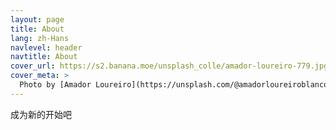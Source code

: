 ```yaml
---
layout: page
title: About
lang: zh-Hans
navlevel: header
navtitle: About
cover_url: https://s2.banana.moe/unsplash_colle/amador-loureiro-779.jpg
cover_meta: >
  Photo by [Amador Loureiro](https://unsplash.com/@amadorloureiroblanco)
---
```


成为新的开始吧

